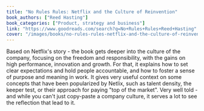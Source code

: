 ```yaml
---
title: "No Rules Rules: Netflix and the Culture of Reinvention"
book_authors: ["Reed Hasting"]
book_categories: ["Product, strategy and business"]
link: "https://www.goodreads.com/search?q=No+Rules+Rules+Reed+Hasting"
cover: "/images/books/no-rules-rules-netflix-and-the-culture-of-reinvention.jpg"
---
```

Based on Netflix's story - the book gets deeper into the culture of the company, focusing on the freedom and responsibility, with the gains on high performance, innovation and growth. For that, it explains how to set clear expectations and hold people accountable, and how to foster a sense of purpose and meaning in work. It gives very useful context on some concepts that have been popularized by Netlix, such as talent density, the keeper test, or their approach for paying "top of the market". Very well told - and while you can't just copy-paste a company culture, it serves a lot to see the reflection that lead to it.